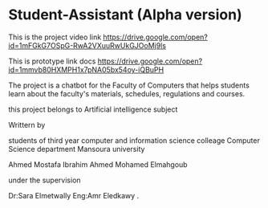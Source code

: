# Student-Assistant (Alpha version)
This is the project video link
https://drive.google.com/open?id=1mFGkG7OSpG-RwA2VXuuRwUkGJOoMj9ls

This is prototype link docs 
https://drive.google.com/open?id=1mmvb80HXMPH1x7pNA05bx54oy-iQBuPH

The project is a chatbot for the Faculty of Computers that helps students learn about the faculty's materials, schedules, regulations and courses.


this project belongs to Artificial intelligence subject

Writtern by 
 
 students of third year computer and information science colleage Computer Science department Mansoura university 
 
 Ahmed Mostafa Ibrahim 
 Ahmed Mohamed Elmahgoub
 
 under the supervision 
 
 Dr:Sara Elmetwally
 Eng:Amr Eledkawy .
	
 
 
